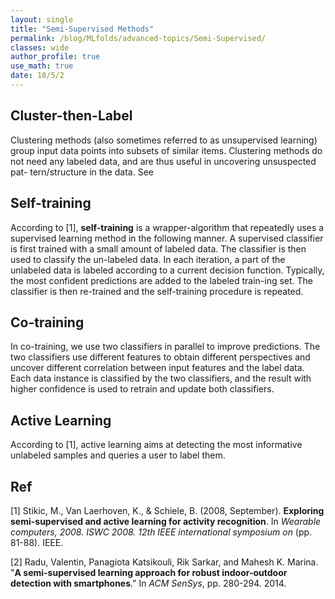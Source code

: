 ```yaml
---
layout: single
title: "Semi-Supervised Methods"
permalink: /blog/MLfolds/advanced-topics/Semi-Supervised/
classes: wide
author_profile: true
use_math: true
date: 18/5/2
---
```


## Cluster-then-Label

Clustering methods (also sometimes referred to as unsupervised learning) group input data points into subsets of similar items. Clustering methods do not need any labeled data, and are thus useful in uncovering unsuspected pat- tern/structure in the data. See

## Self-training

According to [1], **self-training** is a wrapper-algorithm that repeatedly uses a supervised learning method in the following manner. A supervised classifier is first trained with a small amount of labeled data. The classifier is then used to classify the un-labeled data. In each iteration, a part of the unlabeled data is labeled according to a current decision function. Typically, the most confident predictions are added to the labeled train-ing set. The classifier is then re-trained and the self-training procedure is repeated.

## Co-training

In co-training, we use two classifiers in parallel to improve predictions. 
The two classifiers use different features to obtain different perspectives and uncover different correlation between input features and the label data. 
Each data instance is classified by the two classifiers, and the result with higher confidence is used to retrain and update both classifiers.

## Active Learning

According to [1], active learning aims at detecting the most informative unlabeled samples and queries a user to label them.



## Ref

[1] Stikic, M., Van Laerhoven, K., & Schiele, B. (2008, September). **Exploring semi-supervised and active learning for activity recognition**. In *Wearable computers, 2008. ISWC 2008. 12th IEEE international symposium on* (pp. 81-88). IEEE.

[2] Radu, Valentin, Panagiota Katsikouli, Rik Sarkar, and Mahesh K. Marina. "**A semi-supervised learning approach for robust indoor-outdoor detection with smartphones**." In *ACM SenSys*, pp. 280-294. 2014.

